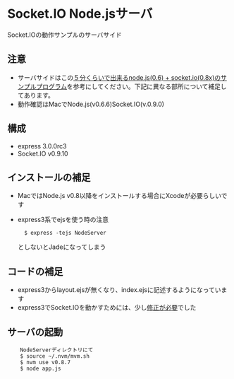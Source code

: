 Socket.IO Node.jsサーバ
=============

Socket.IOの動作サンプルのサーバサイド

注意
-------

* サーバサイドはこの[５分くらいで出来るnode.js(0.6) + socket.io(0.8x)のサンプルプログラム](http://d.hatena.ne.jp/replication/20111108/1320762287)を参考にしてください。下記に異なる部所について補足してあります。
* 動作確認はMacでNode.js(v0.6.6)Socket.IO(v.0.9.0)

構成
------------

* express 3.0.0rc3
* Socket.IO v0.9.10

インストールの補足
------------

* MacではNode.js v0.8以降をインストールする場合にXcodeが必要らしいです
* express3系でejsを使う時の注意

		$ express -tejs NodeServer
		
	としないとJadeになってしまう
	
コードの補足
------------

* express3からlayout.ejsが無くなり、index.ejsに記述するようになっています
* express3でSocket.IOを動かすためには、少し[修正が必要](http://blog.craftgear.net/4f9706929fde17f20f000001/title/express3%E3%81%A8Socket.IO)でした

サーバの起動
------------

		NodeServerディレクトリにて
		$ source ~/.nvm/mvm.sh
		$ nvm use v0.8.7
		$ node app.js